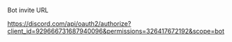 Bot invite URL

https://discord.com/api/oauth2/authorize?client_id=929666731687940096&permissions=326417672192&scope=bot
